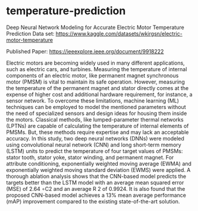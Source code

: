 # temperature-prediction
Deep Neural Network Modeling for Accurate Electric Motor Temperature Prediction
Data set: https://www.kaggle.com/datasets/wkirgsn/electric-motor-temperature

Published Paper: https://ieeexplore.ieee.org/document/9918222

Electric motors are becoming widely used in many different applications, such as electric cars, and turbines. Measuring the temperature of internal components of an electric motor, like permanent magnet synchronous motor (PMSM) is vital to maintain its safe operation. However, measuring the temperature of the permanent magnet and stator directly comes at the expense of higher cost and additional hardware requirement, for instance, a sensor network. To overcome these limitations, machine learning (ML) techniques can be employed to model the mentioned parameters without the need of specialized sensors and design ideas for housing them inside the motors. Classical methods, like lumped-parameter thermal networks (LPTNs) are capable of calculating the temperature of internal elements of PMSMs. But, these methods require expertise and may lack an acceptable accuracy. In this study, two deep neural networks (DNNs) were modeled using convolutional neural network (CNN) and long short-term memory (LSTM) units to predict the temperature of four target values of PMSMs: stator tooth, stator yoke, stator winding, and permanent magnet. For attribute conditioning, exponentially weighted moving average (EWMA) and exponentially weighted moving standard deviation (EWMS) were applied. A thorough ablation analysis shows that the CNN-based model predicts the targets better than the LSTM model with an average mean squared error (MSE) of 2.64 ∘C2 and an average R 2 of 0.9924. It is also found that the proposed CNN-based model achieves a 13% mean average performance (mAP) improvement compared to the existing state-of-the-art solution.
